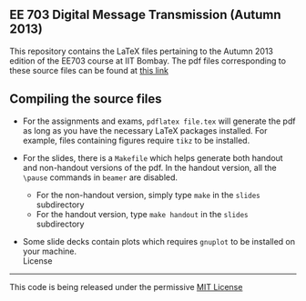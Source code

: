 EE 703 Digital Message Transmission (Autumn 2013)
-------------------------------------------------

This repository contains the LaTeX files pertaining to the Autumn 2013 edition of the EE703 course at IIT Bombay. The pdf files corresponding to these source files can be found at [this link](http://www.ee.iitb.ac.in/~sarva/courses/EE703/Autumn2013.html)

Compiling the source files
--------------------------

* For the assignments and exams, `pdflatex file.tex` will generate the pdf as long as you have the necessary LaTeX packages installed. For example, files containing figures require `tikz` to be installed.
* For the slides, there is a `Makefile` which helps generate both handout and non-handout versions of the pdf. In the handout version, all the `\pause` commands in `beamer` are disabled.

    + For the non-handout version, simply type `make` in the `slides` subdirectory
    + For the handout version, type `make handout` in the `slides` subdirectory

* Some slide decks contain plots which requires `gnuplot` to be installed on your machine.   
License
-------
This code is being released under the permissive [MIT License](http://choosealicense.com/licenses/mit/)
